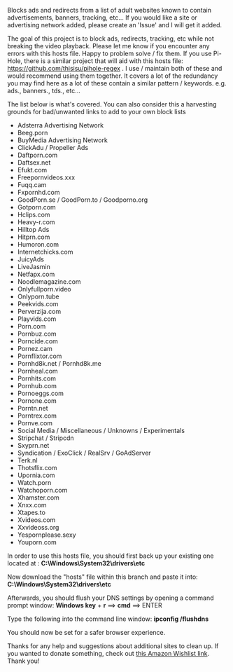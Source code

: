 Blocks ads and redirects from a list of adult websites known to contain advertisements, banners, tracking, etc...
If you would like a site or advertising network added, please create an 'Issue' and I will get it added.

The goal of this project is to block ads, redirects, tracking, etc while not breaking the video playback. Please let me know if you encounter any errors with this hosts file. Happy to problem solve / fix them.
If you use Pi-Hole, there is a similar project that will aid with this hosts file: https://github.com/thisisu/pihole-regex . I use / maintain both of these and would recommend using them together.
It covers a lot of the redundancy you may find here as a lot of these contain a similar pattern / keywords. e.g. ads., banners., tds., etc...

The list below is what's covered. You can also consider this a harvesting grounds for bad/unwanted links to add to your own block lists

-  Adsterra Advertising Network
-  Beeg.porn
-  BuyMedia Advertising Network
-  ClickAdu / Propeller Ads
-  Daftporn.com
-  Daftsex.net
-  Efukt.com
-  Freepornvideos.xxx
-  Fuqq.cam
-  Fxpornhd.com
-  GoodPorn.se / GoodPorn.to / Goodporno.org
-  Gotporn.com
-  Hclips.com
-  Heavy-r.com
-  Hilltop Ads
-  Hitprn.com
-  Humoron.com
-  Internetchicks.com
-  JuicyAds
-  LiveJasmin
-  Netfapx.com
-  Noodlemagazine.com
-  Onlyfullporn.video
-  Onlyporn.tube
-  Peekvids.com
-  Perverzija.com
-  Playvids.com
-  Porn.com
-  Pornbuz.com
-  Porncide.com
-  Pornez.cam
-  Pornflixtor.com
-  Pornhd8k.net / Pornhd8k.me
-  Pornheal.com
-  Pornhits.com
-  Pornhub.com
-  Pornoeggs.com
-  Pornone.com
-  Porntn.net
-  Porntrex.com
-  Pornve.com
-  Social Media / Miscellaneous / Unknowns / Experimentals
-  Stripchat / Stripcdn
-  Sxyprn.net
-  Syndication / ExoClick / RealSrv / GoAdServer
-  Terk.nl
-  Thotsflix.com
-  Upornia.com
-  Watch.porn
-  Watchoporn.com
-  Xhamster.com
-  Xnxx.com
-  Xtapes.to
-  Xvideos.com
-  Xxvideoss.org
-  Yespornplease.sexy
-  Youporn.com


In order to use this hosts file, you should first back up your existing one located at : <b>C:\Windows\System32\drivers\etc</b>

Now download the "hosts" file within this branch and paste it into: <b>C:\Windows\System32\drivers\etc</b>

Afterwards, you should flush your DNS settings by opening a command prompt window: <b>Windows key</b> + <b>r</b> ==> <b>cmd</b> ==> ENTER

Type the following into the command line window: <b>ipconfig /flushdns</b>

You should now be set for a safer browser experience.

Thanks for any help and suggestions about additional sites to clean up. If you wanted to donate something, check out <a href="https://www.amazon.com/hz/wishlist/ls/C2QC509ZM1BG?ref_=wl_share">this Amazon Wishlist link</a>. Thank you!
